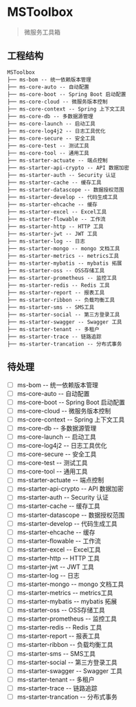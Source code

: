 # MSToolbox

> 微服务工具箱

## 工程结构
``` 
MSToolbox
├── ms-bom -- 统一依赖版本管理
├── ms-core-auto -- 自动配置
├── ms-core-boot -- Spring Boot 启动配置 
├── ms-core-cloud -- 微服务版本控制
├── ms-core-context -- Spring 上下文工具
├── ms-core-db -- 多数据源管理
├── ms-core-launch -- 启动工具
├── ms-core-log4j2 -- 日志工具优化
├── ms-core-secure -- 安全工具
├── ms-core-test -- 测试工具
├── ms-core-tool -- 通用工具
├── ms-starter-actuate -- 端点控制
├── ms-starter-api-crypto -- API 数据加密
├── ms-starter-auth -- Security 认证
├── ms-starter-cache -- 缓存工具
├── ms-starter-datascope -- 数据授权范围
├── ms-starter-develop -- 代码生成工具
├── ms-starter-ehcache -- 缓存
├── ms-starter-excel -- Excel工具
├── ms-starter-flowable -- 工作流
├── ms-starter-http -- HTTP 工具
├── ms-starter-jwt -- JWT 工具
├── ms-starter-log -- 日志
├── ms-starter-mongo -- mongo 文档工具
├── ms-starter-metrics -- metrics工具
├── ms-starter-mybatis -- mybatis 拓展
├── ms-starter-oss -- OSS存储工具
├── ms-starter-prometheus -- 监控工具
├── ms-starter-redis -- Redis 工具
├── ms-starter-report -- 报表工具
├── ms-starter-ribbon -- 负载均衡工具
├── ms-starter-sms -- SMS工具
├── ms-starter-social -- 第三方登录工具
├── ms-starter-swagger -- Swagger 工具
├── ms-starter-tenant -- 多租户
├── ms-starter-trace -- 链路追踪
├── ms-starter-trancation -- 分布式事务
```

## 待处理
- [ ] ms-bom -- 统一依赖版本管理
- [ ] ms-core-auto -- 自动配置
- [ ] ms-core-boot -- Spring Boot 启动配置
- [ ] ms-core-cloud -- 微服务版本控制
- [ ] ms-core-context -- Spring 上下文工具
- [ ] ms-core-db -- 多数据源管理
- [ ] ms-core-launch -- 启动工具
- [ ] ms-core-log4j2 -- 日志工具优化
- [ ] ms-core-secure -- 安全工具
- [ ] ms-core-test -- 测试工具
- [ ] ms-core-tool -- 通用工具
- [ ] ms-starter-actuate -- 端点控制
- [ ] ms-starter-api-crypto -- API 数据加密
- [ ] ms-starter-auth -- Security 认证
- [ ] ms-starter-cache -- 缓存工具
- [ ] ms-starter-datascope -- 数据授权范围
- [ ] ms-starter-develop -- 代码生成工具
- [ ] ms-starter-ehcache -- 缓存
- [ ] ms-starter-flowable -- 工作流
- [ ] ms-starter-excel -- Excel工具
- [ ] ms-starter-http -- HTTP 工具
- [ ] ms-starter-jwt -- JWT 工具
- [ ] ms-starter-log -- 日志
- [ ] ms-starter-mongo -- mongo 文档工具
- [ ] ms-starter-metrics -- metrics工具
- [ ] ms-starter-mybatis -- mybatis 拓展
- [ ] ms-starter-oss -- OSS存储工具
- [ ] ms-starter-prometheus -- 监控工具
- [ ] ms-starter-redis -- Redis 工具
- [ ] ms-starter-report -- 报表工具
- [ ] ms-starter-ribbon -- 负载均衡工具
- [ ] ms-starter-sms -- SMS工具
- [ ] ms-starter-social -- 第三方登录工具
- [ ] ms-starter-swagger -- Swagger 工具
- [ ] ms-starter-tenant -- 多租户
- [ ] ms-starter-trace -- 链路追踪
- [ ] ms-starter-trancation -- 分布式事务